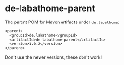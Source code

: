 # de-labathome-parent
The parent POM for Maven artifacts under `de.labathome`:

```
<parent>
  <groupId>de.labathome</groupId>
  <artifactId>de-labathome-parent</artifactId>
  <version>1.0.2</version>
</parent>
```

Don't use the newer versions, these don't work!
